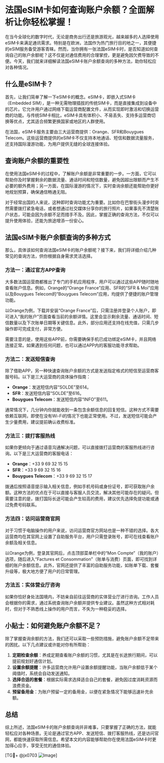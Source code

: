# 法国eSIM卡如何查询账户余额？全面解析让你轻松掌握！

在当今全球化的数字时代，无论是商务出行还是旅游观光，越来越多的人选择使用eSIM卡来满足通讯需求。特别是在欧洲，法国作为热门旅行目的地之一，其便捷的eSIM服务备受游客青睐。然而，当你拥有一张法国eSIM卡时，是否知道如何查询自己的账户余额呢？这不仅是对通信费用的合理掌控，更是避免因欠费导致的不便。今天，我们就来详细解读法国eSIM卡账户余额查询的多种方法，助你轻松应对各种情况。

## 什么是eSIM卡？

首先，让我们简单了解一下eSIM卡的概念。eSIM卡，即嵌入式SIM卡（Embedded SIM），是一种无需物理插拔的传统SIM卡，而是直接集成到设备中的芯片。它允许用户通过网络下载运营商配置文件，从而实现即时激活和切换运营商的功能。与传统SIM卡相比，eSIM卡具有体积小、不易丢失、支持多运营商切换等优点，尤其适合频繁更换国家或地区的人群使用。

在法国，eSIM卡服务主要由三大运营商提供：Orange、SFR和Bouygues Telecom。这些运营商提供的eSIM卡不仅支持本地通话、短信和数据流量服务，还支持国际漫游功能，为用户提供无缝的全球连接体验。

## 查询账户余额的重要性

在使用法国eSIM卡的过程中，了解账户余额是非常重要的一步。一方面，它可以帮助你及时掌握剩余的数据流量、通话时间和短信数量，避免因超出限额而产生不必要的额外费用；另一方面，在国际漫游的情况下，实时查询余额还能帮助你更好地规划预算，确保通信畅通无阻。

对于经常出国的人来说，这种即时查询功能尤为重要。比如你在巴黎街头漫步时突然需要拨打紧急电话，或者想通过社交媒体分享你的旅行照片，如果事先不清楚账户状态，可能会因为余额不足而措手不及。因此，掌握正确的查询方法，不仅可以提升使用体验，还能为旅途增添一份安心。

## 法国eSIM卡账户余额查询的多种方式

那么，具体该如何查询法国eSIM卡的账户余额呢？接下来，我们将详细介绍几种常见的查询方法，供你根据自身需求灵活选择。

### 方法一：通过官方APP查询

大多数法国运营商都推出了专门的手机应用程序，用户可以通过这些APP随时随地查看账户信息。例如，Orange的“Orange France”应用、SFR的“SFR & Moi”应用以及Bouygues Telecom的“Bouygues Telecom”应用，均提供了便捷的账户管理功能。

以Orange为例，下载并安装“Orange France”后，只需注册并登录个人账户，即可进入“我的账户”页面查看当前的余额详情。这里会显示剩余流量、通话时间、短信数量以及下次账单日期等关键信息。此外，部分应用还支持在线充值，只需几步操作即可完成支付，非常方便。

需要注意的是，使用这些APP前，你需要确保手机已成功绑定eSIM卡，并且网络连接正常。如果遇到任何问题，也可以通过APP内的客服功能寻求帮助。

### 方法二：发送短信查询

除了借助APP，另一种快速查询账户余额的方式是发送指定格式的短信至运营商客服号码。以下是三大运营商的具体操作指南：

- **Orange**：发送短信内容“SOLDE”至614。
- **SFR**：发送短信内容“SOLDE”至616。
- **Bouygues Telecom**：发送短信内容“INFO”至611。

通常情况下，几分钟内你就能收到一条包含余额信息的回复短信。这种方式不需要依赖互联网，即使在没有Wi-Fi的情况下也能正常使用。不过，发送短信可能会产生少量费用，建议提前确认收费标准。

### 方法三：拨打客服热线

如果你更倾向于通过语音沟通解决问题，可以直接拨打运营商的客服热线进行咨询。以下是三大运营商的客服电话：

- **Orange**：+33 9 69 32 15 15
- **SFR**：+33 9 69 32 15 16
- **Bouygues Telecom**：+33 9 69 32 15 17

拨通后按照语音提示输入相关信息，例如手机号码或身份证号，即可获取账户余额。这种方法的优点在于可以直接与客服人员交流，解决其他可能存在的疑问。但需要注意的是，拨打国际长途可能会产生较高的费用，建议优先选择免提功能或通过免费号码联系。

### 方法四：访问运营商官网

对于习惯于电脑操作的用户来说，访问运营商官方网站也是一种不错的选择。各大运营商均在其官网上设置了自助服务平台，用户只需登录账号，即可在线查看账户余额及相关信息。

以Orange为例，登录其官网后，点击顶部菜单栏中的“Mon Compte”（我的账户）选项，随后进入“Factures et Consommation”（账单与消费）页面，即可找到详细的账户余额信息。此外，官网还提供了丰富的自助服务功能，如账单下载、套餐升级等，极大地方便了用户的日常管理。

### 方法五：实体营业厅咨询

如果你恰好身处法国境内，不妨亲自前往运营商的实体营业厅进行咨询。工作人员会根据你的需求，通过系统查询账户余额并提供专业建议。虽然这种方式相对耗时，但对于不熟悉线上操作的用户而言，不失为一种稳妥的选择。

## 小贴士：如何避免账户余额不足？

除了掌握查询余额的方法，我们还可以采取一些预防措施，避免账户余额不足带来的困扰。以下几点建议或许能对你有所帮助：

1. **定期检查余额**：养成定期查看账户余额的习惯，尤其是在长途旅行期间，可以提前规划好通信计划。
2. **设置余额提醒**：许多运营商允许用户设置余额提醒功能，当账户余额低于某个阈值时，系统会自动发送通知。
3. **选择合适的套餐**：根据实际需求选择适合自己的套餐，避免因过度消耗资源而浪费资金。
4. **预留备用金**：为账户预留一定的备用金，以便在紧急情况下能够迅速补充余额。

## 总结

综上所述，法国eSIM卡的账户余额查询并非难事，只要掌握了正确的方法，就能轻松应对各种场景。无论是通过官方APP、发送短信、拨打客服热线，还是访问官网，都能快速获取所需信息。希望本文的内容能够帮助你在使用法国eSIM卡时更加得心应手，享受无忧的通信体验。

[TG💪+ @jx0703 ![Image](https://github.com/user-attachments/assets/dbca1d08-cadb-493c-b0ec-ad6f7a83f270)]